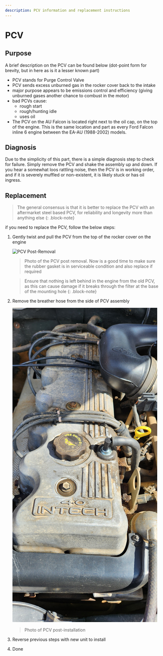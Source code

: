 ```yaml
---
description: PCV information and replacement instructions
---
```


# PCV

## Purpose

A brief description on the PCV can be found below (dot-point form for brevity, but in here as is it a lesser known part)

* PCV stands for Purge Control Valve
* PCV sends excess unburned gas in the rocker cover back to the intake
* major purpose appears to be emissions control and efficiency (giving unburned gases another chance to combust in the motor)
* bad PCVs cause:
    * rough start
    * rough/hunting idle
    * uses oil
* The PCV on the AU Falcon is located right next to the oil cap, on the top of the engine. This is the same location and part as every Ford Falcon inline 6 engine between the EA-AU (1988-2002) models.

## Diagnosis

Due to the simplicity of this part, there is a simple diagnosis step to check for failure. Simply remove the PCV and shake the assembly up and down. If you hear a somewhat loos rattling noise, then the PCV is in working order, and if it is severely muffled or non-existent, it is likely stuck or has oil ingress.

## Replacement

> The general consensus is that it is better to replace the PCV with an aftermarket steel based PCV, for reliability and longevity more than anything else
{: .block-note}

if you need to replace the PCV, follow the below steps:
1. Gently twist and pull the PCV from the top of the rocker cover on the engine
    
    ![PCV Post-Removal](./PCV-removed.jpg)

    > Photo of the PCV post removal. Now is a good time to make sure the rubber gasket is in serviceable condition and also replace if required

    > Ensure that nothing is left behind in the engine from the old PCV, as this can cause damage if it breaks through the filter at the base of the mounting hole
    {: .block-note}
    
1. Remove the breather hose from the side of PCV assembly

    ![PCV Installed](./PCV-installed.jpg)

    > Photo of PCV post-installation

1. Reverse previous steps with new unit to install
1. Done